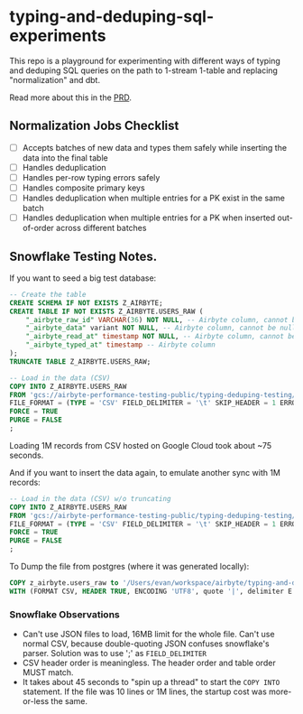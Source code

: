 # typing-and-deduping-sql-experiments

This repo is a playground for experimenting with different ways of typing and deduping SQL queries on the path to 1-stream 1-table and replacing "normalization" and dbt.

Read more about this in the [PRD](https://docs.google.com/document/d/126SLzFLMS2QYXHAItx1cn03aj0HMuuDlajlUAVFtSIM/edit).

## Normalization Jobs Checklist

- [ ] Accepts batches of new data and types them safely while inserting the data into the final table
- [ ] Handles deduplication
- [ ] Handles per-row typing errors safely
- [ ] Handles composite primary keys
- [ ] Handles deduplication when multiple entries for a PK exist in the same batch
- [ ] Handles deduplication when multiple entries for a PK when inserted out-of-order across different batches

## Snowflake Testing Notes.

If you want to seed a big test database:

```sql
-- Create the table
CREATE SCHEMA IF NOT EXISTS Z_AIRBYTE;
CREATE TABLE IF NOT EXISTS Z_AIRBYTE.USERS_RAW (
    "_airbyte_raw_id" VARCHAR(36) NOT NULL, -- Airbyte column, cannot be null
    "_airbyte_data" variant NOT NULL, -- Airbyte column, cannot be null
    "_airbyte_read_at" timestamp NOT NULL, -- Airbyte column, cannot be null
    "_airbyte_typed_at" timestamp -- Airbyte column
);
TRUNCATE TABLE Z_AIRBYTE.USERS_RAW;

-- Load in the data (CSV)
COPY INTO Z_AIRBYTE.USERS_RAW
FROM 'gcs://airbyte-performance-testing-public/typing-deduping-testing/users_raw.csv'
FILE_FORMAT = (TYPE = 'CSV' FIELD_DELIMITER = '\t' SKIP_HEADER = 1 ERROR_ON_COLUMN_COUNT_MISMATCH = FALSE)
FORCE = TRUE
PURGE = FALSE
;
```

Loading 1M records from CSV hosted on Google Cloud took about ~75 seconds.

And if you want to insert the data again, to emulate another sync with 1M records:

```sql
-- Load in the data (CSV) w/o truncating
COPY INTO Z_AIRBYTE.USERS_RAW
FROM 'gcs://airbyte-performance-testing-public/typing-deduping-testing/users_raw.csv'
FILE_FORMAT = (TYPE = 'CSV' FIELD_DELIMITER = '\t' SKIP_HEADER = 1 ERROR_ON_COLUMN_COUNT_MISMATCH = FALSE)
FORCE = TRUE
PURGE = FALSE
;
```

To Dump the file from postgres (where it was generated locally):

```sql
COPY z_airbyte.users_raw to '/Users/evan/workspace/airbyte/typing-and-deduping-sql-experiments/data/users_raw.csv'
WITH (FORMAT CSV, HEADER TRUE, ENCODING 'UTF8', quote '|', delimiter E'\t');
```

### Snowflake Observations

- Can't use JSON files to load, 16MB limit for the whole file. Can't use normal CSV, because double-quoting JSON confuses snowflake's parser. Solution was to use ';' as `FIELD_DELIMITER`
- CSV header order is meaningless. The header order and table order MUST match.
- It takes about 45 seconds to "spin up a thread" to start the `COPY INTO` statement. If the file was 10 lines or 1M lines, the startup cost was more-or-less the same.
